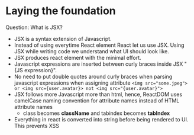 # Laying the foundation

Question: What is JSX?

- JSX is a syntax extension of Javascript.
- Instead of using everytime React element React let us use JSX. Using JSX while writing code we understand what UI should look like.
- JSX produces react element with the minimal effort.
- Javascript expressions are inserted between curly braces inside JSX "{JS expression}".
- No need to put double quotes around curly braces when parsing javascript expressions when assigning attribute
    `<img src="some.jpeg"> or <img src={user.avatar}> not <img src="{user.avatar}">`
- JSX follows more Javascript more than html, hence, ReactDOM uses camelCase naming convention for attribute names instead of HTML attribute names
    - class becomes **className** and tabindex becomes **tabIndex**
- Everything in react is converted into string before being rendered to UI. This prevents XSS 
